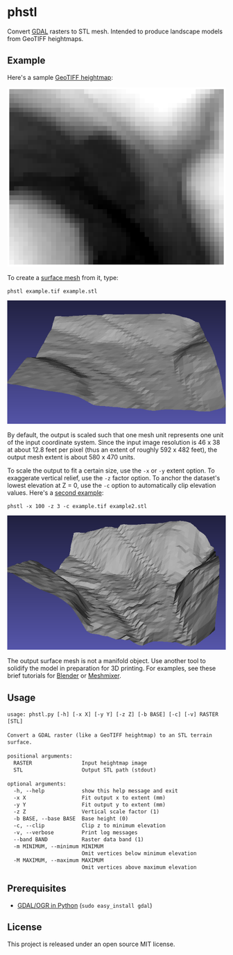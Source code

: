 # phstl

Convert [GDAL](http://www.gdal.org/) rasters to STL mesh. Intended to produce landscape models from GeoTIFF heightmaps.

## Example

Here's a sample [GeoTIFF heightmap](demo/example.tif):

![tif input](/demo/exampletif.png)

To create a [surface mesh](demo/example.stl) from it, type:

	phstl example.tif example.stl

![mesh output](demo/examplemesh.png)

By default, the output is scaled such that one mesh unit represents one unit of the input coordinate system. Since the input image resolution is 46 x 38 at about 12.8 feet per pixel (thus an extent of roughly 592 x 482 feet), the output mesh extent is about 580 x 470 units.

To scale the output to fit a certain size, use the `-x` or `-y` extent option. To exaggerate vertical relief, use the `-z` factor option. To anchor the dataset's lowest elevation at Z = 0, use the `-c` option to automatically clip elevation values. Here's a [second example](demo/example2.stl):

	phstl -x 100 -z 3 -c example.tif example2.stl

![customized mesh output](demo/examplemesh2.png)

The output surface mesh is not a manifold object. Use another tool to solidify the model in preparation for 3D printing. For examples, see these brief tutorials for [Blender](demo/blender.md) or [Meshmixer](demo/meshmixer.md).

## Usage

    usage: phstl.py [-h] [-x X] [-y Y] [-z Z] [-b BASE] [-c] [-v] RASTER [STL]
    
    Convert a GDAL raster (like a GeoTIFF heightmap) to an STL terrain surface.
    
    positional arguments:
      RASTER                Input heightmap image
      STL                   Output STL path (stdout)
    
    optional arguments:
      -h, --help            show this help message and exit
      -x X                  Fit output x to extent (mm)
      -y Y                  Fit output y to extent (mm)
      -z Z                  Vertical scale factor (1)
      -b BASE, --base BASE  Base height (0)
      -c, --clip            Clip z to minimum elevation
      -v, --verbose         Print log messages
      --band BAND           Raster data band (1)
      -m MINIMUM, --minimum MINIMUM
                            Omit vertices below minimum elevation
      -M MAXIMUM, --maximum MAXIMUM
                            Omit vertices above maximum elevation
 
## Prerequisites

- [GDAL/OGR in Python](http://trac.osgeo.org/gdal/wiki/GdalOgrInPython) (`sudo easy_install gdal`)

## License

This project is released under an open source MIT license.
